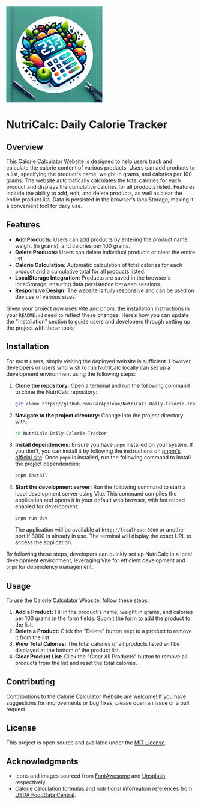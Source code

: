 <img src="/images/logo.webp" alt="Logo" height="256">

# NutriCalc: Daily Calorie Tracker

## Overview
This Calorie Calculator Website is designed to help users track and calculate the calorie content of various products. Users can add products to a list, specifying the product's name, weight in grams, and calories per 100 grams. The website automatically calculates the total calories for each product and displays the cumulative calories for all products listed. Features include the ability to add, edit, and delete products, as well as clear the entire product list. Data is persisted in the browser's localStorage, making it a convenient tool for daily use.

## Features
- **Add Products:** Users can add products by entering the product name, weight (in grams), and calories per 100 grams.
- **Delete Products:** Users can delete individual products or clear the entire list.
- **Calorie Calculation:** Automatic calculation of total calories for each product and a cumulative total for all products listed.
- **LocalStorage Integration:** Products are saved in the browser's localStorage, ensuring data persistence between sessions.
- **Responsive Design:** The website is fully responsive and can be used on devices of various sizes.

Given your project now uses Vite and pnpm, the installation instructions in your `README.md` need to reflect these changes. Here’s how you can update the "Installation" section to guide users and developers through setting up the project with these tools:

## Installation

For most users, simply visiting the deployed website is sufficient. However, developers or users who wish to run NutriCalc locally can set up a development environment using the following steps:

1. **Clone the repository:**
   Open a terminal and run the following command to clone the NutriCalc repository:
   ```bash
   git clone https://github.com/BarAppTeam/NutriCalc-Daily-Calorie-Tracker.git
   ```

2. **Navigate to the project directory:**
   Change into the project directory with:
   ```bash
   cd NutriCalc-Daily-Calorie-Tracker
   ```

3. **Install dependencies:**
   Ensure you have `pnpm` installed on your system. If you don't, you can install it by following the instructions on [pnpm's official site](https://pnpm.io/installation). Once `pnpm` is installed, run the following command to install the project dependencies:
   ```bash
   pnpm install
   ```

4. **Start the development server:**
   Run the following command to start a local development server using Vite. This command compiles the application and opens it in your default web browser, with hot reload enabled for development:
   ```bash
   pnpm run dev
   ```

   The application will be available at `http://localhost:3000` or another port if 3000 is already in use. The terminal will display the exact URL to access the application.

By following these steps, developers can quickly set up NutriCalc in a local development environment, leveraging Vite for efficient development and `pnpm` for dependency management.

## Usage

To use the Calorie Calculator Website, follow these steps:

1. **Add a Product:** Fill in the product's name, weight in grams, and calories per 100 grams in the form fields. Submit the form to add the product to the list.
2. **Delete a Product:** Click the "Delete" button next to a product to remove it from the list.
3. **View Total Calories:** The total calories of all products listed will be displayed at the bottom of the product list.
4. **Clear Product List:** Click the "Clear All Products" button to remove all products from the list and reset the total calories.

## Contributing

Contributions to the Calorie Calculator Website are welcome! If you have suggestions for improvements or bug fixes, please open an issue or a pull request.

## License

This project is open source and available under the [MIT License](LICENSE).

## Acknowledgments

- Icons and images sourced from [FontAwesome](https://fontawesome.com/) and [Unsplash](https://unsplash.com/), respectively.
- Calorie calculation formulas and nutritional information references from [USDA FoodData Central](https://fdc.nal.usda.gov/).
